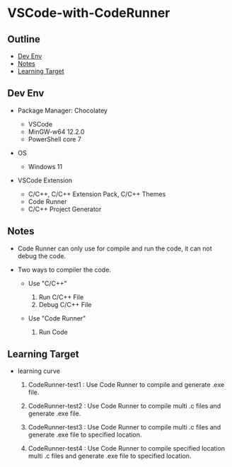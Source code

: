 # VSCode-with-CodeRunner #

## Outline ##

* [Dev Env](#dev-env)
* [Notes](#notes)
* [Learning Target](#learning-target)

## Dev Env ##

* Package Manager: Chocolatey
  * VSCode
  * MinGW-w64 12.2.0
  * PowerShell core 7

* OS
  * Windows 11

* VSCode Extension
  * C/C++, C/C++ Extension Pack, C/C++ Themes
  * Code Runner
  * C/C++ Project Generator

## Notes ##

* Code Runner can only use for compile and run the code, it can not debug the code.

* Two ways to compiler the code.
  * Use "C/C++"
    1. Run C/C++ File
    2. Debug C/C++ File

  * Use "Code Runner"
    1. Run Code

## Learning Target ##

* learning curve
  1. CodeRunner-test1 : Use Code Runner to compile and generate .exe file.

  2. CodeRunner-test2 : Use Code Runner to compile multi .c files and generate .exe file.

  3. CodeRunner-test3 : Use Code Runner to compile multi .c files and generate .exe file to specified location.

  4. CodeRunner-test4 : Use Code Runner to compile specified location multi .c files and generate .exe file to specified location.
